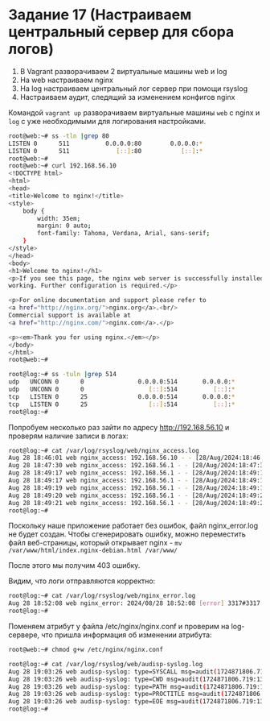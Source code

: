 # Задание 17 (Настраиваем центральный сервер для сбора логов)

1. В Vagrant разворачиваем 2 виртуальные машины web и log
2. На web настраиваем nginx
3. На log настраиваем центральный лог сервер при помощи rsyslog
4. Настраиваем аудит, следящий за изменением конфигов nginx

Командой `vagrant up` разворачиваем виртуальные машины `web` с nginx и `log` с уже необходимыми для логирования настройками.

```bash
root@web:~# ss -tln |grep 80
LISTEN 0      511          0.0.0.0:80        0.0.0.0:*          
LISTEN 0      511             [::]:80           [::]:*          
root@web:~# 
root@web:~# curl 192.168.56.10
<!DOCTYPE html>
<html>
<head>
<title>Welcome to nginx!</title>
<style>
    body {
        width: 35em;
        margin: 0 auto;
        font-family: Tahoma, Verdana, Arial, sans-serif;
    }
</style>
</head>
<body>
<h1>Welcome to nginx!</h1>
<p>If you see this page, the nginx web server is successfully installed and
working. Further configuration is required.</p>

<p>For online documentation and support please refer to
<a href="http://nginx.org/">nginx.org</a>.<br/>
Commercial support is available at
<a href="http://nginx.com/">nginx.com</a>.</p>

<p><em>Thank you for using nginx.</em></p>
</body>
</html>
root@web:~# 
```

```bash
root@log:~# ss -tuln |grep 514
udp   UNCONN 0      0               0.0.0.0:514       0.0.0.0:*          
udp   UNCONN 0      0                  [::]:514          [::]:*          
tcp   LISTEN 0      25              0.0.0.0:514       0.0.0.0:*          
tcp   LISTEN 0      25                 [::]:514          [::]:*          
root@log:~# 
```

Попробуем несколько раз зайти по адресу http://192.168.56.10 и проверям наличие записи в логах:

```bash
root@log:~# cat /var/log/rsyslog/web/nginx_access.log
Aug 28 18:46:01 web nginx_access: 192.168.56.10 - - [28/Aug/2024:18:46:01 +0000] "GET / HTTP/1.1" 200 612 "-" "curl/7.81.0"
Aug 28 18:47:30 web nginx_access: 192.168.56.1 - - [28/Aug/2024:18:47:30 +0000] "GET / HTTP/1.1" 200 396 "-" "Mozilla/5.0 (X11; Ubuntu; Linux x86_64; rv:129.0) Gecko/20100101 Firefox/129.0"
Aug 28 18:49:17 web nginx_access: 192.168.56.1 - - [28/Aug/2024:18:49:17 +0000] "GET / HTTP/1.1" 200 396 "-" "Mozilla/5.0 (X11; Ubuntu; Linux x86_64; rv:129.0) Gecko/20100101 Firefox/129.0"
Aug 28 18:49:17 web nginx_access: 192.168.56.1 - - [28/Aug/2024:18:49:17 +0000] "GET /favicon.ico HTTP/1.1" 404 134 "http://192.168.56.10/" "Mozilla/5.0 (X11; Ubuntu; Linux x86_64; rv:129.0) Gecko/20100101 Firefox/129.0"
Aug 28 18:49:19 web nginx_access: 192.168.56.1 - - [28/Aug/2024:18:49:19 +0000] "GET / HTTP/1.1" 304 0 "-" "Mozilla/5.0 (X11; Ubuntu; Linux x86_64; rv:129.0) Gecko/20100101 Firefox/129.0"
Aug 28 18:49:20 web nginx_access: 192.168.56.1 - - [28/Aug/2024:18:49:20 +0000] "GET / HTTP/1.1" 304 0 "-" "Mozilla/5.0 (X11; Ubuntu; Linux x86_64; rv:129.0) Gecko/20100101 Firefox/129.0"
Aug 28 18:49:21 web nginx_access: 192.168.56.1 - - [28/Aug/2024:18:49:21 +0000] "GET / HTTP/1.1" 304 0 "-" "Mozilla/5.0 (X11; Ubuntu; Linux x86_64; rv:129.0) Gecko/20100101 Firefox/129.0"
root@log:~# 
```

Поскольку наше приложение работает без ошибок, файл nginx_error.log не будет создан. Чтобы сгенерировать ошибку, можно переместить файл веб-страницы, который открывает nginx - `mv /var/www/html/index.nginx-debian.html /var/www/`

После этого мы получим 403 ошибку.

Видим, что логи отправляются корректно:

```bash
root@log:~# cat /var/log/rsyslog/web/nginx_error.log
Aug 28 18:52:08 web nginx_error: 2024/08/28 18:52:08 [error] 3317#3317: *4 directory index of "/var/www/html/" is forbidden, client: 192.168.56.1, server: _, request: "GET / HTTP/1.1", host: "192.168.56.10"
root@log:~# 
```

Поменяем атрибут у файла /etc/nginx/nginx.conf и проверим на log-сервере, что пришла информация об изменении атрибута:

```bash
root@web:~# chmod g+w /etc/nginx/nginx.conf
```

```bash
root@log:~# cat /var/log/rsyslog/web/audisp-syslog.log 
Aug 28 19:03:26 web audisp-syslog: type=SYSCALL msg=audit(1724871806.719:135): arch=c000003e syscall=268 success=yes exit=0 a0=ffffff9c a1=55d0d30901b0 a2=1b4 a3=0 items=1 ppid=3881 pid=3958 auid=1000 uid=0 gid=0 euid=0 suid=0 fsuid=0 egid=0 sgid=0 fsgid=0 tty=pts1 ses=5 comm="chmod" exe="/usr/bin/chmod" subj=unconfined key="nginx_conf" ARCH=x86_64 SYSCALL=fchmodat AUID="vagrant" UID="root" GID="root" EUID="root" SUID="root" FSUID="root" EGID="root" SGID="root" FSGID="root"
Aug 28 19:03:26 web audisp-syslog: type=CWD msg=audit(1724871806.719:135): cwd="/etc/rsyslog.d"
Aug 28 19:03:26 web audisp-syslog: type=PATH msg=audit(1724871806.719:135): item=0 name="/etc/nginx/nginx.conf" inode=256054 dev=08:01 mode=0100644 ouid=0 ogid=0 rdev=00:00 nametype=NORMAL cap_fp=0 cap_fi=0 cap_fe=0 cap_fver=0 cap_frootid=0 OUID="root" OGID="root"
Aug 28 19:03:26 web audisp-syslog: type=PROCTITLE msg=audit(1724871806.719:135): proctitle=63686D6F6400672B77002F6574632F6E67696E782F6E67696E782E636F6E66
Aug 28 19:03:26 web audisp-syslog: type=EOE msg=audit(1724871806.719:135):
root@log:~# 
```